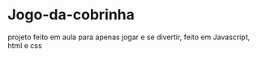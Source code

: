 # Jogo-da-cobrinha
projeto feito em aula para apenas jogar e se divertir, feito em Javascript, html e css
